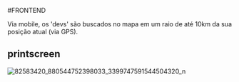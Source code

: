 #FRONTEND

Via mobile, os 'devs' são buscados no mapa em um raio de até 10km da sua posição atual (via GPS).

## printscreen
![82583420_880544752398033_3399747591544504320_n](https://user-images.githubusercontent.com/51141845/72573166-a3b86800-38bc-11ea-8e5f-c386a4715118.png)
